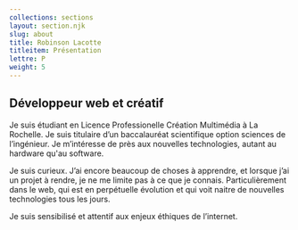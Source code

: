 ```yaml
---
collections: sections
layout: section.njk
slug: about
title: Robinson Lacotte
titleitem: Présentation
lettre: P
weight: 5
---
```



## Développeur web et créatif

Je suis étudiant en Licence Professionelle
Création Multimédia à La Rochelle.
Je suis titulaire d’un baccalauréat
scientifique option sciences de l’ingénieur.
Je m’intéresse de près aux nouvelles
technologies, autant
au hardware qu'au software.

Je suis curieux.
J’ai encore beaucoup de choses à apprendre,
et lorsque j’ai un projet à rendre,
je ne me limite pas à ce que je connais.
Particulièrement dans le web,
qui est en perpétuelle évolution
et qui voit naitre de nouvelles
technologies tous les jours.

Je suis sensibilisé
et attentif aux enjeux
éthiques de l’internet.

